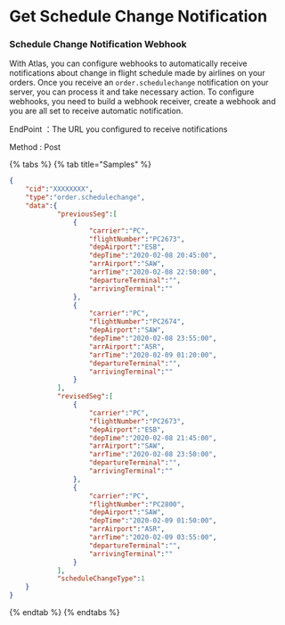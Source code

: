 # Get Schedule Change Notification

### Schedule Change Notification Webhook

With Atlas, you can configure webhooks to automatically receive notifications about change in flight schedule made by airlines on your orders. Once you receive an `order.schedulechange` notification on your server, you can process it and take necessary action. To configure webhooks, you need to build a webhook receiver, create a webhook and you are all set to receive automatic notification.

EndPoint ：The URL you configured to receive notifications

Method : Post

{% tabs %}
{% tab title="Samples" %}
```json
{
    "cid":"XXXXXXXX",
    "type":"order.schedulechange",
    "data":{
            "previousSeg":[
                {
                    "carrier":"PC",
                    "flightNumber":"PC2673",
                    "depAirport":"ESB",
                    "depTime":"2020-02-08 20:45:00",
                    "arrAirport":"SAW",
                    "arrTime":"2020-02-08 22:50:00",
                    "departureTerminal":"",
                    "arrivingTerminal":""
                },
                {
                    "carrier":"PC",
                    "flightNumber":"PC2674",
                    "depAirport":"SAW",
                    "depTime":"2020-02-08 23:55:00",
                    "arrAirport":"ASR",
                    "arrTime":"2020-02-09 01:20:00",
                    "departureTerminal":"",
                    "arrivingTerminal":""
                }
            ],
            "revisedSeg":[
                {
                    "carrier":"PC",
                    "flightNumber":"PC2673",
                    "depAirport":"ESB",
                    "depTime":"2020-02-08 21:45:00",
                    "arrAirport":"SAW",
                    "arrTime":"2020-02-08 23:50:00",
                    "departureTerminal":"",
                    "arrivingTerminal":""
                },
                {
                    "carrier":"PC",
                    "flightNumber":"PC2800",
                    "depAirport":"SAW",
                    "depTime":"2020-02-09 01:50:00",
                    "arrAirport":"ASR",
                    "arrTime":"2020-02-09 03:55:00",
                    "departureTerminal":"",
                    "arrivingTerminal":""
                }
            ],
            "scheduleChangeType":1
    }
}
```
{% endtab %}
{% endtabs %}
